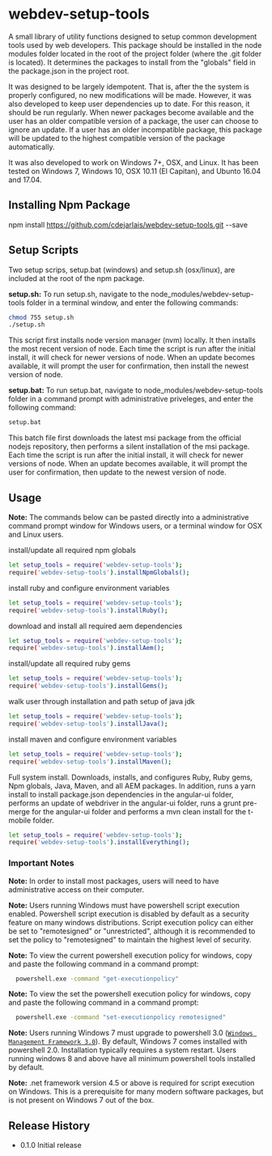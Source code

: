 webdev-setup-tools
================

A small library of utility functions designed to setup common development
tools used by web developers. This package should be installed in the
node modules folder located in the root of the project folder (where the .git folder is located).
It determines the packages to install from the "globals" field in the package.json in the project root.

It was designed to be largely idempotent. That is, after the the system is properly configured,
no new modifications will be made. However, it was also developed to keep user dependencies up to
date. For this reason, it should be run regularly. When newer packages become available and the user
has an older compatible version of a package, the user can choose to ignore an update. If a user has
an older incompatible package, this package will be updated to the highest compatible version of the package
automatically.

It was also developed to work on Windows 7+, OSX, and Linux. It has been tested on Windows 7, Windows 10,
OSX 10.11 (El Capitan), and Ubunto 16.04 and 17.04.

## Installing Npm Package

  npm install https://github.com/cdejarlais/webdev-setup-tools.git --save
## Setup Scripts
Two setup scrips, setup.bat (windows) and setup.sh (osx/linux), are included at the root of the npm package.

**setup.sh:** To run setup.sh, navigate to the node_modules/webdev-setup-tools folder in a terminal window, and enter the following commands:
  ```sh
  chmod 755 setup.sh
  ./setup.sh
  ```
This script first installs node version manager (nvm) locally. It then installs the most recent version of node.
Each time the script is run after the initial install, it will check for newer versions of node.
When an update becomes available, it will prompt the user for confirmation, then install the newest version of node.



**setup.bat:** To run setup.bat, navigate to node_modules/webdev-setup-tools folder in a command prompt with administrative priveleges, and enter the following command:
```sh
setup.bat
```
This batch file first downloads the latest msi package from the official nodejs repository, then performs a silent
installation of the msi package. Each time the script is run after the initial install, it will check for newer versions of node.
When an update becomes available, it will prompt the user for confirmation, then update to the newest version of node.
## Usage
  **Note:** The commands below can be pasted directly into a administrative command prompt window for Windows
  users, or a terminal window for OSX and Linux users.

  install/update all required npm globals
  ```sh
  let setup_tools = require('webdev-setup-tools');
  require('webdev-setup-tools').installNpmGlobals();
  ```
  install ruby and configure environment variables
  ```sh
  let setup_tools = require('webdev-setup-tools');
  require('webdev-setup-tools').installRuby();
  ```
  download and install all required aem dependencies
  ```sh
  let setup_tools = require('webdev-setup-tools');
  require('webdev-setup-tools').installAem();
  ```
  install/update all required ruby gems
  ```sh
  let setup_tools = require('webdev-setup-tools');
  require('webdev-setup-tools').installGems();
  ```
  walk user through installation and path setup of java jdk
  ```sh
  let setup_tools = require('webdev-setup-tools');
  require('webdev-setup-tools').installJava();
  ```
  install maven and configure environment variables
  ```sh
  let setup_tools = require('webdev-setup-tools');
  require('webdev-setup-tools').installMaven();
  ```
  Full system install. Downloads, installs, and configures Ruby, Ruby gems, Npm globals, Java,
  Maven, and all AEM packages. In addition, runs a yarn install to install package.json dependencies in the angular-ui folder, performs an update of webdriver
  in the angular-ui folder, runs a grunt pre-merge for the angular-ui folder and performs a mvn clean install for the t-mobile folder.
  ```sh
  let setup_tools = require('webdev-setup-tools');
  require('webdev-setup-tools').installEverything();
  ```








### Important Notes

**Note:** In order to install most packages, users will need to have administrative access on their computer.

**Note:** Users running Windows must have powershell script execution enabled. Powershell script execution
is disabled by default as a security feature on many windows distributions. Script execution policy
can either be set to "remotesigned" or "unrestricted", although it is recommended to set the
policy to "remotesigned" to maintain the highest level of security.

**Note:**  To view the current powershell execution policy for windows, copy and paste the following command in
a command prompt:

```sh
  powershell.exe -command "get-executionpolicy"
  ```

**Note:**  To view the set the powershell execution policy for windows, copy and paste the following command in
a command prompt:

```sh
  powershell.exe -command "set-executionpolicy remotesigned"
  ```

**Note:** Users running Windows 7 must upgrade to powershell 3.0 ([`Windows Management Framework 3.0`](https://www.microsoft.com/en-us/download/details.aspx?id=34595)).
By default, Windows 7 comes installed with powershell 2.0. Installation typically requires a system restart.
Users running windows 8 and above have all minimum powershell tools installed by default.

**Note:** .net framework version 4.5 or above is required for script execution on Windows.
This is a prerequisite for many modern software packages, but is not present on Windows 7
out of the box.


## Release History

* 0.1.0 Initial release